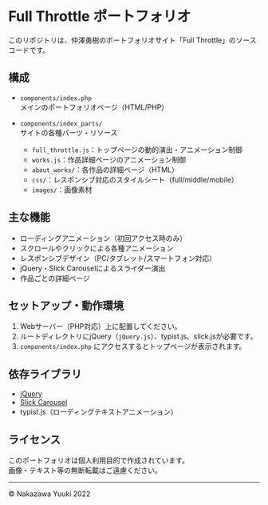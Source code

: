# Full Throttle ポートフォリオ

このリポジトリは、仲澤勇樹のポートフォリオサイト「Full Throttle」のソースコードです。

## 構成

- `components/index.php`  
  メインのポートフォリオページ（HTML/PHP）

- `components/index_parts/`  
  サイトの各種パーツ・リソース
  - `full_throttle.js`：トップページの動的演出・アニメーション制御
  - `works.js`：作品詳細ページのアニメーション制御
  - `about_works/`：各作品の詳細ページ（HTML）
  - `css/`：レスポンシブ対応のスタイルシート（full/middle/mobile）
  - `images/`：画像素材

## 主な機能

- ローディングアニメーション（初回アクセス時のみ）
- スクロールやクリックによる各種アニメーション
- レスポンシブデザイン（PC/タブレット/スマートフォン対応）
- jQuery・Slick Carouselによるスライダー演出
- 作品ごとの詳細ページ

## セットアップ・動作環境

1. Webサーバー（PHP対応）上に配置してください。
2. ルートディレクトリにjQuery（`jQuery.js`）、typist.js、slick.jsが必要です。
3. `components/index.php` にアクセスするとトップページが表示されます。

## 依存ライブラリ

- [jQuery](https://jquery.com/)
- [Slick Carousel](https://kenwheeler.github.io/slick/)
- typist.js（ローディングテキストアニメーション）

## ライセンス

このポートフォリオは個人利用目的で作成されています。  
画像・テキスト等の無断転載はご遠慮ください。

---

© Nakazawa Yuuki 2022
